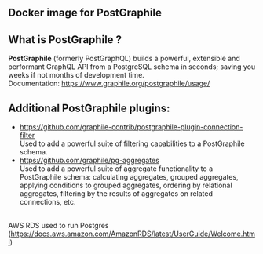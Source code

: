 ## Docker image for PostGraphile

 **What is PostGraphile ?** 
---
**PostGraphile** (formerly PostGraphQL) builds a powerful, extensible and performant GraphQL API from a PostgreSQL schema in seconds; saving you weeks if not months of development time.
<br />Documentation: https://www.graphile.org/postgraphile/usage/

 **Additional PostGraphile plugins:** 
 ---
 - https://github.com/graphile-contrib/postgraphile-plugin-connection-filter
	<br />Used to add a powerful suite of filtering capabilities to a PostGraphile schema.
 - https://github.com/graphile/pg-aggregates
   <br />Used to add  a powerful suite of aggregate functionality to a PostGraphile schema: calculating aggregates, grouped aggregates, applying conditions to grouped aggregates, ordering by relational aggregates, filtering by the results of aggregates on related connections, etc.

<br />AWS RDS used to run Postgres
(https://docs.aws.amazon.com/AmazonRDS/latest/UserGuide/Welcome.html)
 
 
